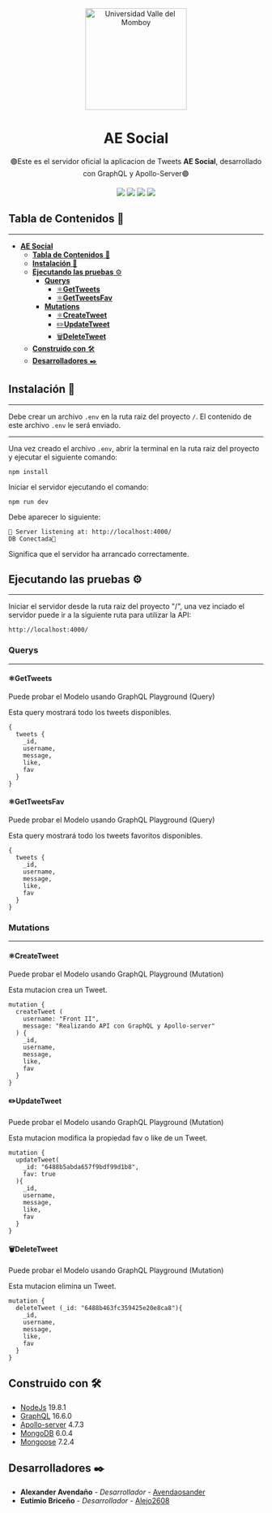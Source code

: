 <div align="center">

<a href="https://github.com/Avendaosander/AE-Social">
   <img alt="Universidad Valle del Momboy" src="https://res.cloudinary.com/dtjgc9qlk/image/upload/v1686783373/Logos/AE_Social_igs83x.jpg" width="200" />
</a>

# **AE Social**

🟣Este es el servidor oficial la aplicacion de Tweets **AE Social**, desarrollado con GraphQL y Apollo-Server🟣

[![](https://res.cloudinary.com/dtjgc9qlk/image/upload/c_scale,w_150,r_max/v1681759279/Eventos%20UVM/Nodejs_f1rqqz.webp)](https://nodejs.org/docs/latest-v19.x/api/)
[![](https://res.cloudinary.com/dtjgc9qlk/image/upload/w_150/v1686780701/Logos/GraphQL_hm0rd8.png)](https://graphql.org/code/#javascript)
[![](https://res.cloudinary.com/dtjgc9qlk/image/upload/w_150/v1686780782/Logos/Apollo-server_w3akvq.png)](https://www.apollographql.com/docs/apollo-server/)
[![](https://res.cloudinary.com/dtjgc9qlk/image/upload/c_scale,w_150,r_max/v1681759279/Eventos%20UVM/MongoDB_r13ajm.png)](https://www.mongodb.com/docs/manual/)
</div>


## **Tabla de Contenidos** 📌
***
- [**AE Social**](#ae-social)
  - [**Tabla de Contenidos** 📌](#tabla-de-contenidos-)
  - [**Instalación** 🔧](#instalación-)
  - [**Ejecutando las pruebas** ⚙️](#ejecutando-las-pruebas-️)
    - [**Querys**](#querys)
      - [⚛️**GetTweets**](#️gettweets)
      - [⚛️**GetTweetsFav**](#️gettweetsfav)
    - [**Mutations**](#mutations)
      - [⚛️**CreateTweet**](#️createtweet)
      - [✏️**UpdateTweet**](#️updatetweet)
      - [🗑️**DeleteTweet**](#️deletetweet)
  - [**Construido con** 🛠️](#construido-con-️)
  - [**Desarrolladores** ✒️](#desarrolladores-️)


## **Instalación** 🔧
***
Debe crear un archivo `.env` en la ruta raiz del proyecto `/`. El contenido de este archivo `.env` le será enviado.
***
Una vez creado el archivo `.env`, abrir la terminal en la ruta raiz del proyecto y ejecutar el siguiente comando:
```
npm install
```
Iniciar el servidor ejecutando el comando:
```
npm run dev
```
Debe aparecer lo siguiente:
```
🚀 Server listening at: http://localhost:4000/
DB Conectada🚀
```
Significa que el servidor ha arrancado correctamente.

## **Ejecutando las pruebas** ⚙️
***
Iniciar el servidor desde la ruta raiz del proyecto "/", una vez inciado el servidor puede ir a la siguiente ruta para utilizar la API:
```
http://localhost:4000/
```

### **Querys**
***

#### ⚛️**GetTweets** 
Puede probar el Modelo usando GraphQL Playground (Query)

Esta query mostrará todo los tweets disponibles.
```
{
  tweets {
    _id,
    username,
    message,
    like,
    fav
  }
}
```
#### ⚛️**GetTweetsFav** 
Puede probar el Modelo usando GraphQL Playground (Query)

Esta query mostrará todo los tweets favoritos disponibles.
```
{
  tweets {
    _id,
    username,
    message,
    like,
    fav
  }
}
```
### **Mutations**
***

#### ⚛️**CreateTweet** 
Puede probar el Modelo usando GraphQL Playground (Mutation)

Esta mutacion crea un Tweet.

```
mutation {
  createTweet (
    username: "Front II",
    message: "Realizando API con GraphQL y Apollo-server"
  ) {
    _id,
    username,
    message,
    like,
    fav
  }
}
```

#### ✏️**UpdateTweet** 
Puede probar el Modelo usando GraphQL Playground (Mutation)

Esta mutacion modifica la propiedad fav o like de un Tweet.

```
mutation {
  updateTweet(
    _id: "6488b5abda657f9bdf99d1b8",
    fav: true
  ){
    _id,
    username,
    message,
    like,
    fav
  }
}
```

#### 🗑️**DeleteTweet** 
Puede probar el Modelo usando GraphQL Playground (Mutation)

Esta mutacion elimina un Tweet.

```
mutation {
  deleteTweet (_id: "6488b463fc359425e20e8ca8"){
    _id,
    username,
    message,
    like,
    fav
  }
}
```

## **Construido con** 🛠️

* [NodeJs](https://nodejs.org/dist/latest-v19.x/docs/api/)  19.8.1
* [GraphQL](https://graphql.org/code/#javascript)  16.6.0
* [Apollo-server](https://www.apollographql.com/docs/apollo-server/) 4.7.3
* [MongoDB](https://www.mongodb.com/docs/)  6.0.4
* [Mongoose](https://mongoosejs.com/docs/)  7.2.4

## **Desarrolladores** ✒️

* **Alexander Avendaño** - *Desarrollador* - [Avendaosander](https://github.com/Avendaosander)
* **Eutimio Briceño** - *Desarrollador* - [Alejo2608](https://github.com/Alejo2608)